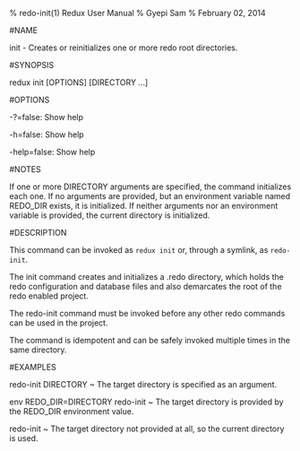 % redo-init(1) Redux User Manual 
% Gyepi Sam
% February 02, 2014 

<!-- DO NOT EDIT -- Autogenerated file. Really! -->


#NAME

init - Creates or reinitializes one or more redo root directories.

#SYNOPSIS

redux init [OPTIONS] [DIRECTORY ...]

#OPTIONS

  -?=false: Show help

  -h=false: Show help

  -help=false: Show help



#NOTES


If one or more DIRECTORY arguments are specified, the command initializes each one.
If no arguments are provided, but an environment variable named REDO_DIR exists, it is initialized.
If neither arguments nor an environment variable is provided, the current directory is initialized.


#DESCRIPTION 

This command can be invoked as `redux init` or, through a symlink, as `redo-init`.

The init command creates and initializes a .redo directory,
which holds the redo configuration and database files
and also demarcates the root of the redo enabled project.

The redo-init command must be invoked before any other redo commands can be used
in the project.

The command is idempotent and can be safely invoked multiple times in the same directory.

#EXAMPLES        

redo-init DIRECTORY
  ~  The target directory is specified as an argument.

env REDO_DIR=DIRECTORY redo-init
  ~ The target directory is provided by the REDO_DIR environment value.

redo-init
  ~ The target directory not provided at all, so the current directory is used.
